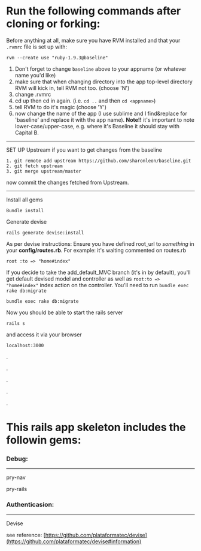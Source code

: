 Run the following commands after cloning or forking:
===
Before anything at all, make sure you have RVM installed and that your `.rvmrc` file is set up with: 

	rvm --create use "ruby-1.9.3@baseline"

1. Don't forget to change `baseline` above to your appname (or whatever name you'd like)
2. make sure that when changing directory into the app top-level directory RVM will kick in, tell RVM not too. (choose 'N')
3. change .rvmrc
4. cd up then cd in again. (i.e. `cd ..` and then `cd <appname>`)
5. tell RVM to do it's magic (choose 'Y')
6. now change the name of the app (I use sublime and I find&replace for 'baseline' and replace it with the app name). **Note!!** it's important to note lower-case/upper-case, e.g. where it's Baseline it should stay with Capital B.
---

SET UP Upstream if you want to get changes from the baseline

	1. git remote add upstream https://github.com/sharonleon/baseline.git
	2. git fetch upstream
	3. git merge upstream/master 
	
now commit the changes fetched from Upstream.



-----
	
Install all gems

	Bundle install

Generate devise 

	rails generate devise:install
	
As per devise instructions:
Ensure you have defined root_url to *something* in your **config/routes.rb**.
For example:
it's waiting commented on routes.rb
	
	root :to => "home#index"
	
If you decide to take the add_default_MVC branch (it's in by default), you'll get default devised model and controller as well as `root:to => "home#index"` index action on the controller. You'll need to run `bundle exec rake db:migrate`

    bundle exec rake db:migrate
     
Now you should be able to start the rails server
	
	rails s

and access it via your browser
	
	localhost:3000



.

.

.

.

.


This rails app skeleton includes the followin gems:
===
	
### Debug: ###


---
pry-nav

pry-rails


### Authenticasion: ###
---

Devise   

see reference: [https://github.com/plataformatec/devise](https://github.com/plataformatec/devise#information)
